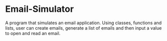 # Email-Simulator
A program that simulates an email application.
Using classes, functions and lists, user can create emails, generate a list of emails and then input a value to open and read an email. 
